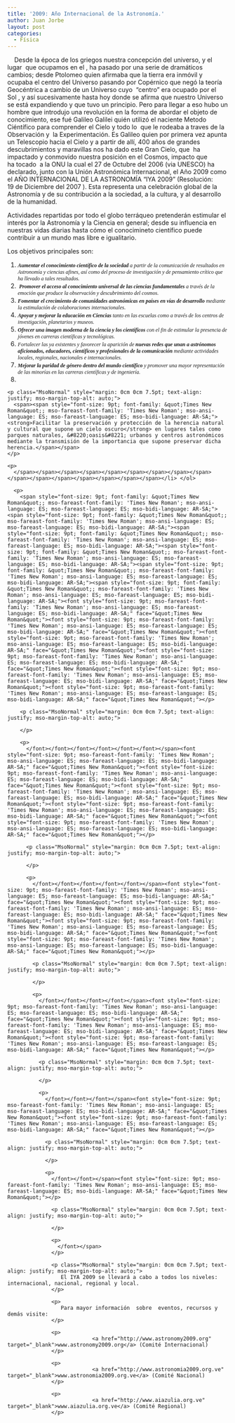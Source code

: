 ```yaml
---
title: '2009: Año Internacional de la Astronomía.'
author: Juan Jorbe
layout: post
categories:
  - Física
---
```

<p style="text-align: left;">
      Desde la época de los griegos nuestra concepción del universo, y el lugar  que ocupamos en el , ha pasado por una serie de dramáticos cambios; desde Ptolomeo quien afirmaba que la tierra era inmóvil y ocupaba el centro del Universo pasando por Copérnico que negó la teoría Geocéntrica a cambio de un Universo cuyo  &#8220;centro&#8221; era ocupado por el Sol , y así sucesivamente hasta hoy donde se afirma que nuestro Universo se está expandiendo y que tuvo un principio. Pero para llegar a eso hubo un hombre que introdujo una revolución en la forma de abordar el objeto de conocimiento, ese fué Galileo Galilei quién utilizó el naciente Metodo Ciéntífico para comprender el Cielo y todo lo  que le rodeaba a traves de la Observación y  la Experimentación. Es Galileo quien por primera vez apunta un Telescopio hacia el Cielo y a partir de allí, 400 años de grandes descubrimientos y maravillas nos ha dado este Gran Cielo, que  ha impactado y conmovido nuestra posición en el Cosmos, impacto que ha tocado  a la ONU la cual el 27 de Octubre del 2006 (via UNESCO) ha declarado, junto con la Unión Astronómica Internacional, el Año 2009 como el AÑO INTERNACIONAL DE LA ASTRONOMÍA &#8220;IYA 2009&#8221; (Resolución: 19 de Diciembre del 2007 ). Esta representa una celebración global de la Astronomía y de su contribución a la sociedad, a la cultura, y al desarrollo de la humanidad.
</p>

<p style="text-align: left;">
  Actividades repartidas por todo el globo terráqueo pretenderán estimular el interés por la Astronomía y la Ciencia en general; desde su influencia en nuestras vidas diarias hasta cómo el conocimineto científico puede contribuir a un mundo mas libre e igualitario. 
</p>

Los objetivos principales son:

  1. <span style="font-size: 9pt; font-family: &quot;Times New Roman&quot;; mso-fareast-font-family: 'Times New Roman'; mso-ansi-language: ES; mso-fareast-language: ES; mso-bidi-language: AR-SA;"><em><strong>Aumentar el conocimiento científico <span style="font-size: 9pt; font-family: &quot;Times New Roman&quot;; mso-fareast-font-family: 'Times New Roman'; mso-ansi-language: ES; mso-fareast-language: ES; mso-bidi-language: AR-SA;">de la sociedad </span></strong><span style="font-size: 9pt; font-family: &quot;Times New Roman&quot;; mso-fareast-font-family: 'Times New Roman'; mso-ansi-language: ES; mso-fareast-language: ES; mso-bidi-language: AR-SA;">a partir de la comunicación de resultados en Astronomía y ciencias afines, así como del proceso de investigación y de pensamiento crítico que ha llevado a tales resultados.</span></em></span>
  2. <span style="font-size: 9pt; font-family: &quot;Times New Roman&quot;; mso-fareast-font-family: 'Times New Roman'; mso-ansi-language: ES; mso-fareast-language: ES; mso-bidi-language: AR-SA;"><em><strong> <span style="font-size: 9pt; font-family: &quot;Times New Roman&quot;; mso-fareast-font-family: 'Times New Roman'; mso-ansi-language: ES; mso-fareast-language: ES; mso-bidi-language: AR-SA;">Promover el acceso al conocimiento universal de las ciencias fundamentales </span></strong><span style="font-size: 9pt; font-family: &quot;Times New Roman&quot;; mso-fareast-font-family: 'Times New Roman'; mso-ansi-language: ES; mso-fareast-language: ES; mso-bidi-language: AR-SA;">a través de la emoción que produce la observación y descubrimiento del cosmos.</span></em></span>
  3. <span style="font-size: 9pt; font-family: &quot;Times New Roman&quot;; mso-fareast-font-family: 'Times New Roman'; mso-ansi-language: ES; mso-fareast-language: ES; mso-bidi-language: AR-SA;"><span style="font-size: 9pt; font-family: &quot;Times New Roman&quot;; mso-fareast-font-family: 'Times New Roman'; mso-ansi-language: ES; mso-fareast-language: ES; mso-bidi-language: AR-SA;"><em><strong>Fomentar el crecimiento de comunidades astronómicas en países en vías de desarrollo</strong> mediante la estimulación de colaboraciones internacionales</em>.</span><strong> </strong></span>
  4. <span style="font-size: 9pt; font-family: &quot;Times New Roman&quot;; mso-fareast-font-family: 'Times New Roman'; mso-ansi-language: ES; mso-fareast-language: ES; mso-bidi-language: AR-SA;"><em><strong><span style="font-size: 9pt; font-family: &quot;Times New Roman&quot;; mso-fareast-font-family: 'Times New Roman'; mso-ansi-language: ES; mso-fareast-language: ES; mso-bidi-language: AR-SA;">Apoyar y mejorar la educación en Ciencias</span></strong><span style="font-size: 9pt; font-family: &quot;Times New Roman&quot;; mso-fareast-font-family: 'Times New Roman'; mso-ansi-language: ES; mso-fareast-language: ES; mso-bidi-language: AR-SA;"> tanto en las escuelas como a través de los centros de investigación, planetarios y museos.</span></em></span>
  5. *<span style="font-size: 9pt; font-family: &quot;Times New Roman&quot;; mso-fareast-font-family: 'Times New Roman'; mso-ansi-language: ES; mso-fareast-language: ES; mso-bidi-language: AR-SA;"><span><strong>Ofrecer una imagen moderna de la ciencia y los científicos</strong></span><span style="font-size: 9pt; font-family: &quot;Times New Roman&quot;; mso-fareast-font-family: 'Times New Roman'; mso-ansi-language: ES; mso-fareast-language: ES; mso-bidi-language: AR-SA;"> con el fin de estimular la presencia de jóvenes en carreras científicas y tecnológicas.</span></span>*
  6. *<span style="font-size: 9pt; font-family: &quot;Times New Roman&quot;; mso-fareast-font-family: 'Times New Roman'; mso-ansi-language: ES; mso-fareast-language: ES; mso-bidi-language: AR-SA;"><span style="font-size: 9pt; font-family: &quot;Times New Roman&quot;; mso-fareast-font-family: 'Times New Roman'; mso-ansi-language: ES; mso-fareast-language: ES; mso-bidi-language: AR-SA;">Fortalecer las ya existentes y favorecer la aparición de <strong>nuevas redes que unan a astrónomos aficionados, educadores, científicos y profesionales de la comunicación</strong> mediante actividades locales, regionales, nacionales e internacionales.</span></span>*
  7. <span style="font-size: 9pt; font-family: &quot;Times New Roman&quot;; mso-fareast-font-family: 'Times New Roman'; mso-ansi-language: ES; mso-fareast-language: ES; mso-bidi-language: AR-SA;"><span style="font-size: 9pt; font-family: &quot;Times New Roman&quot;; mso-fareast-font-family: 'Times New Roman'; mso-ansi-language: ES; mso-fareast-language: ES; mso-bidi-language: AR-SA;"><span><em><strong>Mejorar la paridad de género dentro del mundo científico</strong> y promover una mayor representación de las minorías en las carreras científicas y de ingeniería.</em></span></span></span>
  8. <span style="font-size: 9pt; font-family: &quot;Times New Roman&quot;; mso-fareast-font-family: 'Times New Roman'; mso-ansi-language: ES; mso-fareast-language: ES; mso-bidi-language: AR-SA;"><span style="font-size: 9pt; font-family: &quot;Times New Roman&quot;; mso-fareast-font-family: 'Times New Roman'; mso-ansi-language: ES; mso-fareast-language: ES; mso-bidi-language: AR-SA;"><span style="font-size: 9pt; font-family: &quot;Times New Roman&quot;; mso-fareast-font-family: 'Times New Roman'; mso-ansi-language: ES; mso-fareast-language: ES; mso-bidi-language: AR-SA;"><span style="font-size: 9pt; font-family: &quot;Times New Roman&quot;; mso-fareast-font-family: 'Times New Roman'; mso-ansi-language: ES; mso-fareast-language: ES; mso-bidi-language: AR-SA;"><span style="font-size: 9pt; font-family: &quot;Times New Roman&quot;; mso-fareast-font-family: 'Times New Roman'; mso-ansi-language: ES; mso-fareast-language: ES; mso-bidi-language: AR-SA;"><span style="font-size: 9pt; font-family: &quot;Times New Roman&quot;; mso-fareast-font-family: 'Times New Roman'; mso-ansi-language: ES; mso-fareast-language: ES; mso-bidi-language: AR-SA;"><span style="font-size: 9pt; font-family: &quot;Times New Roman&quot;; mso-fareast-font-family: 'Times New Roman'; mso-ansi-language: ES; mso-fareast-language: ES; mso-bidi-language: AR-SA;"><span style="font-size: 9pt; font-family: &quot;Times New Roman&quot;; mso-fareast-font-family: 'Times New Roman'; mso-ansi-language: ES; mso-fareast-language: ES; mso-bidi-language: AR-SA;"><span style="font-size: 9pt; font-family: &quot;Times New Roman&quot;; mso-fareast-font-family: 'Times New Roman'; mso-ansi-language: ES; mso-fareast-language: ES; mso-bidi-language: AR-SA;"><span style="font-size: 9pt; font-family: &quot;Times New Roman&quot;; mso-fareast-font-family: 'Times New Roman'; mso-ansi-language: ES; mso-fareast-language: ES; mso-bidi-language: AR-SA;"><span style="font-size: 9pt; font-family: &quot;Times New Roman&quot;; mso-fareast-font-family: 'Times New Roman'; mso-ansi-language: ES; mso-fareast-language: ES; mso-bidi-language: AR-SA;"><span style="font-size: 9pt; font-family: &quot;Times New Roman&quot;; mso-fareast-font-family: 'Times New Roman'; mso-ansi-language: ES; mso-fareast-language: ES; mso-bidi-language: AR-SA;"><span style="font-size: 9pt; font-family: &quot;Times New Roman&quot;; mso-fareast-font-family: 'Times New Roman'; mso-ansi-language: ES; mso-fareast-language: ES; mso-bidi-language: AR-SA;"><span style="font-size: 9pt; font-family: &quot;Times New Roman&quot;; mso-fareast-font-family: 'Times New Roman'; mso-ansi-language: ES; mso-fareast-language: ES; mso-bidi-language: AR-SA;"><span style="font-size: 9pt; font-family: &quot;Times New Roman&quot;; mso-fareast-font-family: 'Times New Roman'; mso-ansi-language: ES; mso-fareast-language: ES; mso-bidi-language: AR-SA;"><span style="font-size: 9pt; font-family: &quot;Times New Roman&quot;; mso-fareast-font-family: 'Times New Roman'; mso-ansi-language: ES; mso-fareast-language: ES; mso-bidi-language: AR-SA;"> 
    
    <p class="MsoNormal" style="margin: 0cm 0cm 7.5pt; text-align: justify; mso-margin-top-alt: auto;">
      <span><span style="font-size: 9pt; font-family: &quot;Times New Roman&quot;; mso-fareast-font-family: 'Times New Roman'; mso-ansi-language: ES; mso-fareast-language: ES; mso-bidi-language: AR-SA;"><strong>Facilitar la preservación y protección de la herencia natural y cultural que supone un cielo oscuro</strong> en lugares tales como parques naturales, &#8220;oasis&#8221; urbanos y centros astronómicos mediante la transmisión de la importancia que supone preservar dicha herencia.</span></span>
    </p>
    
    <p>
      </span></span></span></span></span></span></span></span></span></span></span></span></span></span></span></span></li> </ol> 
      
      <p>
        <span style="font-size: 9pt; font-family: &quot;Times New Roman&quot;; mso-fareast-font-family: 'Times New Roman'; mso-ansi-language: ES; mso-fareast-language: ES; mso-bidi-language: AR-SA;"><span style="font-size: 9pt; font-family: &quot;Times New Roman&quot;; mso-fareast-font-family: 'Times New Roman'; mso-ansi-language: ES; mso-fareast-language: ES; mso-bidi-language: AR-SA;"><span style="font-size: 9pt; font-family: &quot;Times New Roman&quot;; mso-fareast-font-family: 'Times New Roman'; mso-ansi-language: ES; mso-fareast-language: ES; mso-bidi-language: AR-SA;"><span style="font-size: 9pt; font-family: &quot;Times New Roman&quot;; mso-fareast-font-family: 'Times New Roman'; mso-ansi-language: ES; mso-fareast-language: ES; mso-bidi-language: AR-SA;"><span style="font-size: 9pt; font-family: &quot;Times New Roman&quot;; mso-fareast-font-family: 'Times New Roman'; mso-ansi-language: ES; mso-fareast-language: ES; mso-bidi-language: AR-SA;"><span style="font-size: 9pt; font-family: &quot;Times New Roman&quot;; mso-fareast-font-family: 'Times New Roman'; mso-ansi-language: ES; mso-fareast-language: ES; mso-bidi-language: AR-SA;"><font style="font-size: 9pt; mso-fareast-font-family: 'Times New Roman'; mso-ansi-language: ES; mso-fareast-language: ES; mso-bidi-language: AR-SA;" face="&quot;Times New Roman&quot;"><font style="font-size: 9pt; mso-fareast-font-family: 'Times New Roman'; mso-ansi-language: ES; mso-fareast-language: ES; mso-bidi-language: AR-SA;" face="&quot;Times New Roman&quot;"><font style="font-size: 9pt; mso-fareast-font-family: 'Times New Roman'; mso-ansi-language: ES; mso-fareast-language: ES; mso-bidi-language: AR-SA;" face="&quot;Times New Roman&quot;"><font style="font-size: 9pt; mso-fareast-font-family: 'Times New Roman'; mso-ansi-language: ES; mso-fareast-language: ES; mso-bidi-language: AR-SA;" face="&quot;Times New Roman&quot;"><font style="font-size: 9pt; mso-fareast-font-family: 'Times New Roman'; mso-ansi-language: ES; mso-fareast-language: ES; mso-bidi-language: AR-SA;" face="&quot;Times New Roman&quot;"><font style="font-size: 9pt; mso-fareast-font-family: 'Times New Roman'; mso-ansi-language: ES; mso-fareast-language: ES; mso-bidi-language: AR-SA;" face="&quot;Times New Roman&quot;"></p> 
        
        <p class="MsoNormal" style="margin: 0cm 0cm 7.5pt; text-align: justify; mso-margin-top-alt: auto;">
           
        </p>
        
        <p>
          </font></font></font></font></font></font></span><font style="font-size: 9pt; mso-fareast-font-family: 'Times New Roman'; mso-ansi-language: ES; mso-fareast-language: ES; mso-bidi-language: AR-SA;" face="&quot;Times New Roman&quot;"><font style="font-size: 9pt; mso-fareast-font-family: 'Times New Roman'; mso-ansi-language: ES; mso-fareast-language: ES; mso-bidi-language: AR-SA;" face="&quot;Times New Roman&quot;"><font style="font-size: 9pt; mso-fareast-font-family: 'Times New Roman'; mso-ansi-language: ES; mso-fareast-language: ES; mso-bidi-language: AR-SA;" face="&quot;Times New Roman&quot;"><font style="font-size: 9pt; mso-fareast-font-family: 'Times New Roman'; mso-ansi-language: ES; mso-fareast-language: ES; mso-bidi-language: AR-SA;" face="&quot;Times New Roman&quot;"><font style="font-size: 9pt; mso-fareast-font-family: 'Times New Roman'; mso-ansi-language: ES; mso-fareast-language: ES; mso-bidi-language: AR-SA;" face="&quot;Times New Roman&quot;"></p> 
          
          <p class="MsoNormal" style="margin: 0cm 0cm 7.5pt; text-align: justify; mso-margin-top-alt: auto;">
             
          </p>
          
          <p>
            </font></font></font></font></font></span><font style="font-size: 9pt; mso-fareast-font-family: 'Times New Roman'; mso-ansi-language: ES; mso-fareast-language: ES; mso-bidi-language: AR-SA;" face="&quot;Times New Roman&quot;"><font style="font-size: 9pt; mso-fareast-font-family: 'Times New Roman'; mso-ansi-language: ES; mso-fareast-language: ES; mso-bidi-language: AR-SA;" face="&quot;Times New Roman&quot;"><font style="font-size: 9pt; mso-fareast-font-family: 'Times New Roman'; mso-ansi-language: ES; mso-fareast-language: ES; mso-bidi-language: AR-SA;" face="&quot;Times New Roman&quot;"><font style="font-size: 9pt; mso-fareast-font-family: 'Times New Roman'; mso-ansi-language: ES; mso-fareast-language: ES; mso-bidi-language: AR-SA;" face="&quot;Times New Roman&quot;"></p> 
            
            <p class="MsoNormal" style="margin: 0cm 0cm 7.5pt; text-align: justify; mso-margin-top-alt: auto;">
               
            </p>
            
            <p>
              </font></font></font></font></span><font style="font-size: 9pt; mso-fareast-font-family: 'Times New Roman'; mso-ansi-language: ES; mso-fareast-language: ES; mso-bidi-language: AR-SA;" face="&quot;Times New Roman&quot;"><font style="font-size: 9pt; mso-fareast-font-family: 'Times New Roman'; mso-ansi-language: ES; mso-fareast-language: ES; mso-bidi-language: AR-SA;" face="&quot;Times New Roman&quot;"><font style="font-size: 9pt; mso-fareast-font-family: 'Times New Roman'; mso-ansi-language: ES; mso-fareast-language: ES; mso-bidi-language: AR-SA;" face="&quot;Times New Roman&quot;"></p> 
              
              <p class="MsoNormal" style="margin: 0cm 0cm 7.5pt; text-align: justify; mso-margin-top-alt: auto;">
                 
              </p>
              
              <p>
                </font></font></font></span><font style="font-size: 9pt; mso-fareast-font-family: 'Times New Roman'; mso-ansi-language: ES; mso-fareast-language: ES; mso-bidi-language: AR-SA;" face="&quot;Times New Roman&quot;"><font style="font-size: 9pt; mso-fareast-font-family: 'Times New Roman'; mso-ansi-language: ES; mso-fareast-language: ES; mso-bidi-language: AR-SA;" face="&quot;Times New Roman&quot;"></p> 
                
                <p class="MsoNormal" style="margin: 0cm 0cm 7.5pt; text-align: justify; mso-margin-top-alt: auto;">
                   
                </p>
                
                <p>
                  </font></font></span><font style="font-size: 9pt; mso-fareast-font-family: 'Times New Roman'; mso-ansi-language: ES; mso-fareast-language: ES; mso-bidi-language: AR-SA;" face="&quot;Times New Roman&quot;"></p> 
                  
                  <p class="MsoNormal" style="margin: 0cm 0cm 7.5pt; text-align: justify; mso-margin-top-alt: auto;">
                     
                  </p>
                  
                  <p>
                    </font></span>
                  </p>
                  
                  <p class="MsoNormal" style="margin: 0cm 0cm 7.5pt; text-align: justify; mso-margin-top-alt: auto;">
                     El IYA 2009 se llevará a cabo a todos los niveles: internacional, nacional, regional y local.  
                  </p>
                  
                  <p>
                     Para mayor información  sobre  eventos, recursos y demás visite:
                  </p>
                  
                  <p>
                               <a href="http://www.astronomy2009.org" target="_blank">www.astronomy2009.org</a> (Comité Internacional)
                  </p>
                  
                  <p>
                               <a href="http://www.astronomia2009.org.ve" target="_blank">www.astronomia2009.org.ve</a> (Comité Nacional)
                  </p>
                  
                  <p>
                               <a href="http://www.aiazulia.org.ve" target="_blank">www.aiazulia.org.ve</a> (Comité Regional)
                  </p>
